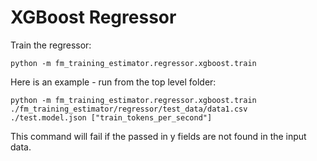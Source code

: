 # XGBoost Regressor

Train the regressor:
```
python -m fm_training_estimator.regressor.xgboost.train
```

Here is an example - run from the top level folder:
```
python -m fm_training_estimator.regressor.xgboost.train ./fm_training_estimator/regressor/test_data/data1.csv ./test.model.json ["train_tokens_per_second"]
```

This command will fail if the passed in y fields are not found in the input data.
